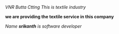*VNR Butta Ctting*
_This is textile industry_

**we are providing the textile service in this company**


_Name **srikanth** is software developer_
